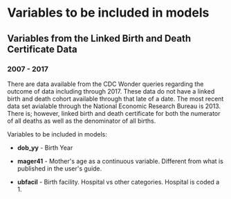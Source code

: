 # Variables to be included in models

## Variables from the Linked Birth and Death Certificate Data

### 2007 - 2017

There are data available from the CDC Wonder queries regarding the outcome of data including through 2017. These data do not have a linked birth and death cohort available through that late of a date. The most recent data set avialable through the National Economic Research Bureau is 2013. There is; however, linked birth and death certificate for both the numerator of all deaths as well as the denominator of all births. 

Variables to be included in models:

- **dob_yy** - Birth Year

- **mager41** - Mother's age as a continuous variable. Different from what is published in the user's guide.

- **ubfacil** - Birth facility. Hospital vs other categories. Hospital is coded a 1.